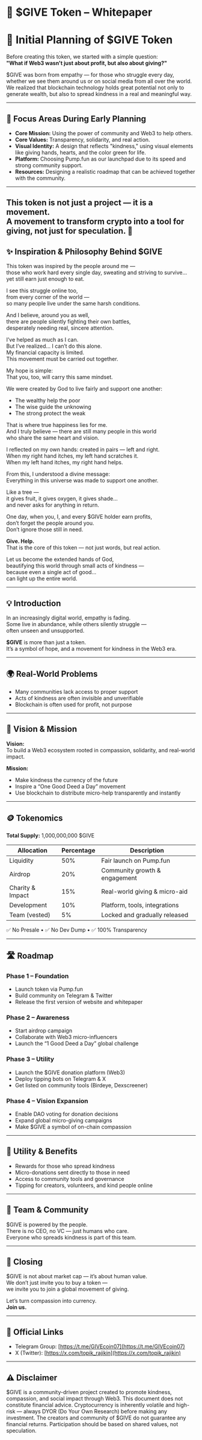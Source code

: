 # 💚 $GIVE Token – Whitepaper

# 🧠 Initial Planning of $GIVE Token

Before creating this token, we started with a simple question:  
**"What if Web3 wasn't just about profit, but also about giving?"**

$GIVE was born from empathy — for those who struggle every day, whether we see them around us or on social media from all over the world.  
We realized that blockchain technology holds great potential not only to generate wealth, but also to spread kindness in a real and meaningful way.

---

## 🎯 Focus Areas During Early Planning

- **Core Mission:** Using the power of community and Web3 to help others.  
- **Core Values:** Transparency, solidarity, and real action.  
- **Visual Identity:** A design that reflects "kindness," using visual elements like giving hands, hearts, and the color green for life.  
- **Platform:** Choosing Pump.fun as our launchpad due to its speed and strong community support.  
- **Resources:** Designing a realistic roadmap that can be achieved together with the community.

---

This token is not just a project — it is a **movement**.  
A movement to transform crypto into a tool for giving, not just for speculation. 💚
---

## ✨ Inspiration & Philosophy Behind $GIVE

This token was inspired by the people around me —  
those who work hard every single day, sweating and striving to survive…  
yet still earn just enough to eat.

I see this struggle online too,  
from every corner of the world —  
so many people live under the same harsh conditions.

And I believe, around you as well,  
there are people silently fighting their own battles,  
desperately needing real, sincere attention.

I’ve helped as much as I can.  
But I’ve realized… I can’t do this alone.  
My financial capacity is limited.  
This movement must be carried out together.

My hope is simple:  
That you, too, will carry this same mindset.

We were created by God to live fairly and support one another:

- The wealthy help the poor  
- The wise guide the unknowing  
- The strong protect the weak

That is where true happiness lies for me.  
And I truly believe — there are still many people in this world  
who share the same heart and vision.

I reflected on my own hands: created in pairs — left and right.  
When my right hand itches, my left hand scratches it.  
When my left hand itches, my right hand helps.

From this, I understood a divine message:  
Everything in this universe was made to support one another.

Like a tree —  
it gives fruit, it gives oxygen, it gives shade…  
and never asks for anything in return.

One day, when you, I, and every $GIVE holder earn profits,  
don’t forget the people around you.  
Don’t ignore those still in need.

**Give. Help.**  
That is the core of this token — not just words, but real action.

Let us become the extended hands of God,  
beautifying this world through small acts of kindness —  
because even a single act of good...  
can light up the entire world.

---

## 💡 Introduction

In an increasingly digital world, empathy is fading.  
Some live in abundance, while others silently struggle —  
often unseen and unsupported.

**$GIVE** is more than just a token.  
It’s a symbol of hope, and a movement for kindness in the Web3 era.

---

## 🌍 Real-World Problems

- Many communities lack access to proper support  
- Acts of kindness are often invisible and unverifiable  
- Blockchain is often used for profit, not purpose  

---

## 🎯 Vision & Mission

**Vision:**  
To build a Web3 ecosystem rooted in compassion, solidarity, and real-world impact.

**Mission:**  
- Make kindness the currency of the future  
- Inspire a “One Good Deed a Day” movement  
- Use blockchain to distribute micro-help transparently and instantly  

---

## 🪙 Tokenomics

**Total Supply:** 1,000,000,000 $GIVE

| Allocation        | Percentage | Description                        |
|-------------------|------------|------------------------------------|
| Liquidity         | 50%        | Fair launch on Pump.fun            |
| Airdrop           | 20%        | Community growth & engagement      |
| Charity & Impact  | 15%        | Real-world giving & micro-aid      |
| Development       | 10%        | Platform, tools, integrations      |
| Team (vested)     | 5%         | Locked and gradually released      |

✅ No Presale • ✅ No Dev Dump • ✅ 100% Transparency

---

## 🛣️ Roadmap

### Phase 1 – Foundation

- Launch token via Pump.fun  
- Build community on Telegram & Twitter  
- Release the first version of website and whitepaper  

### Phase 2 – Awareness

- Start airdrop campaign  
- Collaborate with Web3 micro-influencers  
- Launch the “1 Good Deed a Day” global challenge  

### Phase 3 – Utility

- Launch the $GIVE donation platform (Web3)  
- Deploy tipping bots on Telegram & X  
- Get listed on community tools (Birdeye, Dexscreener)  

### Phase 4 – Vision Expansion

- Enable DAO voting for donation decisions  
- Expand global micro-giving campaigns  
- Make $GIVE a symbol of on-chain compassion  

---

## 🧩 Utility & Benefits

- Rewards for those who spread kindness  
- Micro-donations sent directly to those in need  
- Access to community tools and governance  
- Tipping for creators, volunteers, and kind people online  

---

## 🤝 Team & Community

$GIVE is powered by the people.  
There is no CEO, no VC — just humans who care.  
Everyone who spreads kindness is part of this team.

---

## 📢 Closing

$GIVE is not about market cap — it’s about human value.  
We don’t just invite you to buy a token —  
we invite you to join a global movement of giving.

Let’s turn compassion into currency.  
**Join us.**

---

## 🔗 Official Links

- Telegram Group: [https://t.me/GIVEcoin07](https://t.me/GIVEcoin07)  
- X (Twitter): [https://x.com/topik_rajikin](https://x.com/topik_rajikin)

---

## ⚠️ Disclaimer

$GIVE is a community-driven project created to promote kindness, compassion, and social impact through Web3. This document does not constitute financial advice. Cryptocurrency is inherently volatile and high-risk — always DYOR (Do Your Own Research) before making any investment. The creators and community of $GIVE do not guarantee any financial returns. Participation should be based on shared values, not speculation.
